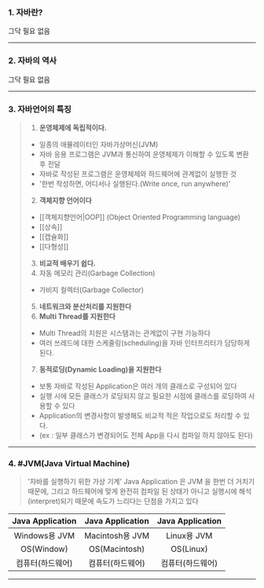### 1. 자바란?
그닥 필요 없음

---
### 2. 자바의 역사
그닥 필요 없음

---
### 3. 자바언어의 특징
>1. **운영체제에 독립적이다.**
>	- 일종의 애뮬레이터인 자바가상머신(JVM) 
>	- 자바 응용 프로그램은 JVM과 통신하여 운영체제가 이해할 수 있도록 변환 후 전달
>	- 자바로 작성된 프로그램은 운영체제와 하드웨어에 관계없이 실행한 것
>	- '한번 작성하면, 어디서나 실행된다.(Write once, run anywhere)'
>2. **객체지향 언어이다**
>	- [[객체지향언어|OOP]] (Object Oriented Programming language)
>	- [[상속]]
>	- [[캡슐화]]
>	- [[다형성]]
>3. **비교적 배우기 쉽다.**
>4. 자동 메모리 관리(Garbage Collection)
>	- 가비지 컬렉터(Garbage Collector)
>5. **네트워크와 분산처리를 지원한다**
>6. **Multi Thread를 지원한다**
>	- Multi Thread의 지원은 시스탬과는 관계없이 구현 가능하다
>	- 여러 쓰레드에 대한 스케줄링(scheduling)을 자바 인터프리터가 담당하게 된다.
>7. **동적로딩(Dynamic Loading)을 지원한다**
>	- 보통 자바로 작성된 Application은 여러 개의 클래스로 구성되어 있다
>	- 실행 시에 모든 클래스가 로딩되지 않고 필요한 시점에 클래스를 로딩하여 사용할 수 있다
>	- Application의 변경사항이 발생해도 비교적 적은 작업으로도 처리할 수 있다.
>	- (ex : 일부 클래스가 변경되어도 전체 App을 다시 컴파일 하지 않아도 된다)
---
### 4. #JVM(Java Virtual Machine)
>'자바를 실행하기 위한 가상 기계'
>Java Application 은 JVM 을 한번 더 거치기 때문에, 그리고 하드웨어에 맞게 완전히 컴파일 된 상태가 아니고 실행시에 해석(interpret)되기 때문에 속도가 느리다는 단점을 가지고 있다

| Java Application | Java Application | Java Application |
|:---:|:---:|:---:|
| Windows용 JVM | Macintosh용 JVM | Linux용 JVM |
| OS(Window) | OS(Macintosh) | OS(Linux) |
| 컴퓨터(하드웨어) | 컴퓨터(하드웨어) | 컴퓨터(하드웨어) |

---
